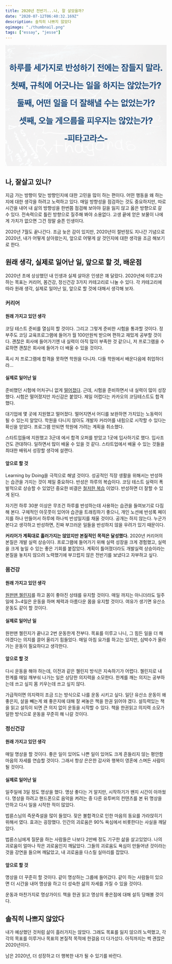```yaml
---
title: 2020년 전반기...나, 잘 살았을까?
date: "2020-07-12T06:40:32.169Z"
description: 솔직히 나쁘지 않았다
ogimage: "./thumbnail.png"
tags: ["essay", "jesse"]
---
```


![thumbnail](./thumbnail.png)

## 나, 잘살고 있니?

지금 가는 방향이 맞는 방향인지에 대한 고민을 많이 하는 편이다. 어떤 행동을 왜 하는지에 대한 생각을 하려고 노력하고 있다. 매일 방향성을 점검하는 것도 중요하지만, 따로 시간을 내어 내 삶의 방향성을 한번쯤 점검해 보아야 길을 잃지 않고 옳은 방향으로 갈 수 있다. 전속력으로 틀린 방향으로 질주해 봐야 소용없다. 고생 끝에 얻은 보물이 나에게 가치가 없으면 그건 정말 슬픈 인생이다.

2020년 7월도 끝나간다. 조금 늦은 감이 있지만, 2020년이 절반정도 지나간 기념으로 2020년, 내가 어떻게 살아왔는지, 앞으로 어떻게 살 것인지에 대한 생각을 조금 해보기로 한다.

## 원래 생각, 실제로 일어난 일, 앞으로 할 것, 배운점

2020년 초에 상상했던 내 인생과 실제 살아온 인생은 꽤 달랐다. 2020년에 이루고자 하는 목표는 커리어, 몸건강, 정신건강 3가지 카테고리로 나눌 수 있다. 각 카테고리에 따라 원래 생각, 실제로 일어난 일, 앞으로 할 것에 대해서 생각해 보자.

### 커리어

#### 원래 가지고 있던 생각

코딩 테스트 준비를 열심히 할 것이다. 그리고 그렇게 준비한 시험을 통과할 것이다.
정부주도 코딩 교육프로그램에 들어가 월 100만원씩 받으며 편하고 재밌게 공부할 것이다. 괜찮은 회사에 들어가기엔 내 실력이 아직 많이 부족한 것 같으니, 저 프로그램을 수료하면 괜찮은 회사에 들어가 더 배울 수 있을 것이다.

혹시 저 프로그램에 합격을 못하면 학원을 다니자. 다들 학원에서 배운다음에 취업하더라...

#### 실제로 일어난 일

준비했던 시험에 어처구니 없게 [떨어졌다](https://www.learningman.co/algorithm%20retrospect/). 근데, 시험을 준비하면서 내 실력이 많이 성장했다. 시험은 떨어졌지만 자신감은 붙었다. 제일 어렵다는 카카오의 코딩테스트도 합격했다.

대기업에 몇 곳에 지원했고 떨어졌다. 떨어지면서 어디를 보완하면 가치있는 노동력이 될 수 있는지 알았다. 학원을 다니지 않아도 개발자 커리어를 내힘으로 시작할 수 있다는 확신을 얻었다. 프로그램 안되면 학원에 가려는 계획을 취소했다.

스타트업들에 지원했고 3군데 에서 합격 오퍼를 받았고 1곳에 입사하기로 했다. 입사조건도 관대하다. 일하면서 많이 배울 수 있을 것 같다. 스타트업에서 배울 수 있는 것들을 최대한 배워서 성장할 생각에 설랜다.

#### 앞으로 할 것

Learning by Doing을 극적으로 해낼 것이다. 성공적인 직장 생활을 위해서는 반성하는 습관을 가지는 것이 제일 중요하다. 반성은 하루의 복습이다. 코딩 테스트 실력이 폭발적으로 상승할 수 있었던 중요한 비결은 [철저한 복습](https://www.learningman.co/algorithmstudychallenge/) 이었다. 반성하면 더 잘할 수 있게 된다.

자기전 하루 30분 이상은 무조건 하루를 반성하는데 사용하는 습관을 들여보기로 다짐해 본다. 구체적인 아웃풋이 있어야 습관을 트래킹하기 좋으니, 개인 노션에 반성록 페이지를 하나 만들어서 하루에 하나씩 반성일지를 채울 것이다. 공개는 하지 않는다. 누군가 본다고 생각하고 반성하면, 진짜 부끄러운 일들을 반성하지 않을 우려가 있기 때문이다.

**커리어가 계획대로 흘러가지는 않았지만 본질적인 목적은 달성했다.** 2020년 커리어의 본질은 개발 실력 상승이다. 프로그램에 들어가기 위해 실력 성장을 크게 경험했고, 실력을 크게 높일 수 있는 좋은 기회를 붙잡았다. 계획이 틀어졌더라도 개발실력 상승이라는 본질을 놓치지 않으려 노력했기에 부끄럽지 않은 전반기를 보냈다고 자부하고 싶다.

### 몸건강

#### 원래 가지고 있던 생각

[원펀맨 첼린지](https://www.learningman.co/onepunchretrospect/)를 하고 몸이 좋아진 상태를 유지할 것이다. 매일 까지는 아니더라도 일주일에 3~4일은 운동을 하며 체력과 아름다운 몸을 유지할 것이다. 여유가 생기면 유산소 운동도 같이 할 것이다.

#### 실제로 일어난 일

원펀맨 첼린지가 끝나고 2번 운동한게 전부다. 목표를 이루고 나니, 그 힘든 일을 더 해야겠다는 의지를 끌어 올리기 힘들었다. 매일 아침 요가를 하고는 있지만, 심박수가 올라가는 운동이 필요하다고 생각한다.

#### 앞으로 할 것

다시 운동을 해야 하는데, 이전과 같은 첼린지 방식은 지속하기가 어렵다. 첼린지로 내 한계를 매일 깨부숴 나가는 일은 상당한 의지력을 소모한다. 한계를 깨는 의지는 공부하는데 쓰고 싶지 몸 키우는데 쓰고 싶지 않다.

가급적이면 의지력이 조금 드는 방식으로 나를 운동 시키고 싶다. 일단 유산소 운동이 왜 좋은지, 살을 빼는게 왜 좋은지에 대해 잘 써놓은 책을 한권 읽어야 겠다. 설득력있는 책을 읽고 설득이 되면 큰 의지 없이 운동을 시작할 수 있다. 책을 한권읽고 의지력 소모가 덜한 방식으로 운동을 꾸준히 해 나갈 것이다.

### 정신건강

#### 원래 가지고 있던 생각

매일 명상을 할 것이다. 좋은 일이 있어도 나쁜 일이 있어도 크게 흔들리지 않는 평안함 마음의 자세를 연습할 것이다. 그래서 항상 은은한 감사와 행복이 영혼에 스며든 사람이 될 것이다.

#### 실제로 일어난 일

일주일에 3일 정도 명상을 했다. 명상 좋다는 거 알지만, 시작하기가 왠지 시간이 아까웠다. 명상을 하려고 핸드폰으로 음악을 켜려는 중 다른 유투버의 컨텐츠를 본 뒤 명상을 안하고 다시 일을 시작한 적이 많았다.

법륜스님의 즉문즉설을 많이 들었다. 잦은 불합격으로 인한 마음의 동요를 가라앉히기 위해서 였다. 효과는 굉장했다. 인간의 괴로움은 90% 욕심에서 비롯한다는 사실을 깨달았다.

법륜스님에게 질문을 하는 사람들은 나보다 2만배 정도 기구한 삶을 살고있었다. 나의 괴로움이 얼마나 작은 괴로움인지 깨닳았다. 그들의 괴로움도 욕심이 만들어낸 것이라는 것을 강연을 들으며 깨닳았고, 내 괴로움을 다스릴 실마리를 잡았다.

#### 앞으로 할 것

명상을 더 꾸준히 할 것이다. 같이 명상하는 그룹에 들어갔다. 같이 하는 사람들이 있으면 더 시간을 내어 명상을 하고 더 성숙한 삶의 자세를 가질 수 있을 것이다.

운동과 마찬가지로 명상가이드 책을 한권 읽고 명상의 좋은점에 대해 설득 당해볼 것이다.

## 솔직히 나쁘지 않았다

내가 예상했던 것처럼 삶이 흘러가지는 않았다. 그래도 목표를 잃지 않으려 노력했고, 각각의 목표를 이루거나 목표의 본질적 목적에 한걸음 더 다가섰다. 아직까지는 썩 괜찮은 2020년이다.

남은 2020년, 더 성장하고 더 행복한 내가 될 수 있기를 바란다.
